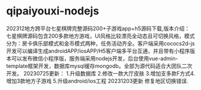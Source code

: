 # qipaiyouxi-nodejs
202312地方跨平台七星棋牌完整源码200+子游戏app+h5源码下载,版本介绍： 七星棋牌源码包含200多款地方游戏，UI风格比较漂亮全动态且可切换风格，模式分为：房卡俱乐部模式和金币模式两种，任务活动齐全。客户端采用cococs2d-js开发可以编译生成androidAPP/iosAPP/H5客户端多平台互通，并且带有小程序版本可以发布微信小程序版，服务端采用nodejs开发，后台使用vue-admin-template框架开发，数据库mysql缓存mongodb。全部为源代码适合大团队二次开发。  20230725更新： 1.升级数据库 2.修改一款大厅皮肤 3.增加支多款F方式4.增加3款地方子游戏 5.升级android/ios工程 20231203更新 修复地区切换错误.

